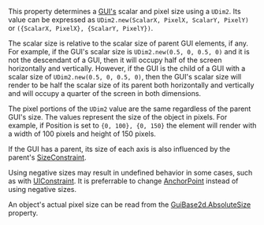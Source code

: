 This property determines a [GUI's](https://create.roblox.com/docs/reference/engine/classes/GuiObject) scalar and pixel size using a
`UDim2`. Its value can be expressed as
`UDim2.new(ScalarX, PixelX, ScalarY, PixelY)` or
`({ScalarX, PixelX}, {ScalarY, PixelY})`.

The scalar size is relative to the scalar size of parent GUI elements, if
any. For example, if the GUI's scalar size is `UDim2.new(0.5, 0, 0.5, 0)`
and it is not the descendant of a GUI, then it will occupy half of the
screen horizontally and vertically. However, if the GUI is the child of a
GUI with a scalar size of `UDim2.new(0.5, 0, 0.5, 0)`, then the GUI's
scalar size will render to be half the scalar size of its parent both
horizontally and vertically and will occupy a quarter of the screen in
both dimensions.

The pixel portions of the `UDim2` value are the same regardless of the
parent GUI's size. The values represent the size of the object in pixels.
For example, if Position is set to `{0, 100}, {0, 150}` the element will
render with a width of 100 pixels and height of 150 pixels.

If the GUI has a parent, its size of each axis is also influenced by the
parent's [SizeConstraint](https://create.roblox.com/docs/reference/engine/classes/GuiObject#SizeConstraint).

Using negative sizes may result in undefined behavior in some cases, such
as with [UIConstraint](https://create.roblox.com/docs/reference/engine/classes/UIConstraint). It is preferrable to change
[AnchorPoint](https://create.roblox.com/docs/reference/engine/classes/GuiObject#AnchorPoint) instead of using negative sizes.

An object's actual pixel size can be read from the
[GuiBase2d.AbsoluteSize](https://create.roblox.com/docs/reference/engine/classes/GuiBase2d#AbsoluteSize) property.